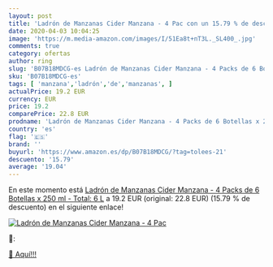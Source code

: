 ```yaml
---
layout: post
title: 'Ladrón de Manzanas Cider Manzana - 4 Pac con un 15.79 % de descuento'
date: 2020-04-03 10:04:25
image: 'https://m.media-amazon.com/images/I/51Ea8t+nT3L._SL400_.jpg'
comments: true
category: ofertas
author: ring
slug: 'B07B18MDCG-es Ladrón de Manzanas Cider Manzana - 4 Packs de 6 Botellas x...'
sku: 'B07B18MDCG-es'
tags: [ 'manzana','ladrón','de','manzanas', ]
actualPrice: 19.2 EUR
currency: EUR
price: 19.2
comparePrice: 22.8 EUR
prodname: 'Ladrón de Manzanas Cider Manzana - 4 Packs de 6 Botellas x 250 ml - Total: 6 L'
country: 'es'
flag: '🇪🇸'
brand: ''
buyurl: 'https://www.amazon.es/dp/B07B18MDCG/?tag=tolees-21'
descuento: '15.79'
average: '19.04'
---
```


En este momento está [Ladrón de Manzanas Cider Manzana - 4 Packs de 6 Botellas x 250 ml - Total: 6 L](https://www.amazon.es/dp/B07B18MDCG/?tag=tolees-21) a 19.2 EUR (original: 22.8 EUR) (15.79 %  de descuento) en el siguiente enlace!

[![Ladrón de Manzanas Cider Manzana - 4 Pac](https://m.media-amazon.com/images/I/51Ea8t+nT3L._SL400_.jpg)](https://www.amazon.es/dp/B07B18MDCG/?tag=tolees-21)

🔎:


[🛒 Aquí!!!](https://www.amazon.es/dp/B07B18MDCG/?tag=tolees-21)
